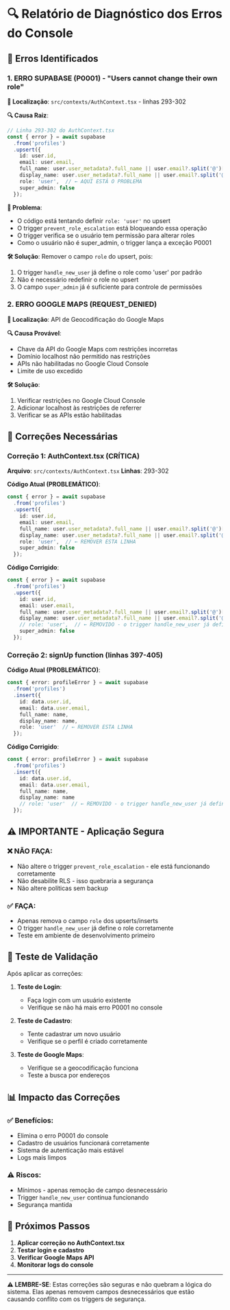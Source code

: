 # 🔍 Relatório de Diagnóstico dos Erros do Console

## 🚨 Erros Identificados

### 1. **ERRO SUPABASE (P0001) - "Users cannot change their own role"**

**📍 Localização**: `src/contexts/AuthContext.tsx` - linhas 293-302

**🔍 Causa Raiz**:
```typescript
// Linha 293-302 do AuthContext.tsx
const { error } = await supabase
  .from('profiles')
  .upsert({
    id: user.id,
    email: user.email,
    full_name: user.user_metadata?.full_name || user.email?.split('@')[0] || 'Usuário',
    display_name: user.user_metadata?.full_name || user.email?.split('@')[0] || 'Usuário',
    role: 'user',  // ← AQUI ESTÁ O PROBLEMA
    super_admin: false
  });
```

**🚨 Problema**:
- O código está tentando definir `role: 'user'` no upsert
- O trigger `prevent_role_escalation` está bloqueando essa operação
- O trigger verifica se o usuário tem permissão para alterar roles
- Como o usuário não é super_admin, o trigger lança a exceção P0001

**🛠️ Solução**:
Remover o campo `role` do upsert, pois:
1. O trigger `handle_new_user` já define o role como 'user' por padrão
2. Não é necessário redefinir o role no upsert
3. O campo `super_admin` já é suficiente para controle de permissões

### 2. **ERRO GOOGLE MAPS (REQUEST_DENIED)**

**📍 Localização**: API de Geocodificação do Google Maps

**🔍 Causa Provável**:
- Chave da API do Google Maps com restrições incorretas
- Domínio localhost não permitido nas restrições
- APIs não habilitadas no Google Cloud Console
- Limite de uso excedido

**🛠️ Solução**:
1. Verificar restrições no Google Cloud Console
2. Adicionar localhost às restrições de referrer
3. Verificar se as APIs estão habilitadas

## 🔧 Correções Necessárias

### Correção 1: AuthContext.tsx (CRÍTICA)

**Arquivo**: `src/contexts/AuthContext.tsx`
**Linhas**: 293-302

**Código Atual (PROBLEMÁTICO)**:
```typescript
const { error } = await supabase
  .from('profiles')
  .upsert({
    id: user.id,
    email: user.email,
    full_name: user.user_metadata?.full_name || user.email?.split('@')[0] || 'Usuário',
    display_name: user.user_metadata?.full_name || user.email?.split('@')[0] || 'Usuário',
    role: 'user',  // ← REMOVER ESTA LINHA
    super_admin: false
  });
```

**Código Corrigido**:
```typescript
const { error } = await supabase
  .from('profiles')
  .upsert({
    id: user.id,
    email: user.email,
    full_name: user.user_metadata?.full_name || user.email?.split('@')[0] || 'Usuário',
    display_name: user.user_metadata?.full_name || user.email?.split('@')[0] || 'Usuário',
    // role: 'user',  // ← REMOVIDO - o trigger handle_new_user já define
    super_admin: false
  });
```

### Correção 2: signUp function (linhas 397-405)

**Código Atual (PROBLEMÁTICO)**:
```typescript
const { error: profileError } = await supabase
  .from('profiles')
  .insert({
    id: data.user.id,
    email: data.user.email,
    full_name: name,
    display_name: name,
    role: 'user'  // ← REMOVER ESTA LINHA
  });
```

**Código Corrigido**:
```typescript
const { error: profileError } = await supabase
  .from('profiles')
  .insert({
    id: data.user.id,
    email: data.user.email,
    full_name: name,
    display_name: name
    // role: 'user'  // ← REMOVIDO - o trigger handle_new_user já define
  });
```

## ⚠️ IMPORTANTE - Aplicação Segura

### ❌ NÃO FAÇA:
- Não altere o trigger `prevent_role_escalation` - ele está funcionando corretamente
- Não desabilite RLS - isso quebraria a segurança
- Não altere políticas sem backup

### ✅ FAÇA:
- Apenas remova o campo `role` dos upserts/inserts
- O trigger `handle_new_user` já define o role corretamente
- Teste em ambiente de desenvolvimento primeiro

## 🧪 Teste de Validação

Após aplicar as correções:

1. **Teste de Login**:
   - Faça login com um usuário existente
   - Verifique se não há mais erro P0001 no console

2. **Teste de Cadastro**:
   - Tente cadastrar um novo usuário
   - Verifique se o perfil é criado corretamente

3. **Teste de Google Maps**:
   - Verifique se a geocodificação funciona
   - Teste a busca por endereços

## 📊 Impacto das Correções

### ✅ Benefícios:
- Elimina o erro P0001 do console
- Cadastro de usuários funcionará corretamente
- Sistema de autenticação mais estável
- Logs mais limpos

### ⚠️ Riscos:
- Mínimos - apenas remoção de campo desnecessário
- Trigger `handle_new_user` continua funcionando
- Segurança mantida

## 🚀 Próximos Passos

1. **Aplicar correção no AuthContext.tsx**
2. **Testar login e cadastro**
3. **Verificar Google Maps API**
4. **Monitorar logs do console**

---

**⚠️ LEMBRE-SE**: Estas correções são seguras e não quebram a lógica do sistema. Elas apenas removem campos desnecessários que estão causando conflito com os triggers de segurança.
